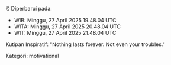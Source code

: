 ⏰ Diperbarui pada:
- WIB: Minggu, 27 April 2025 19.48.04 UTC
- WITA: Minggu, 27 April 2025 20.48.04 UTC
- WIT: Minggu, 27 April 2025 21.48.04 UTC

Kutipan Inspiratif:
"Nothing lasts forever. Not even your troubles."


Kategori: motivational

